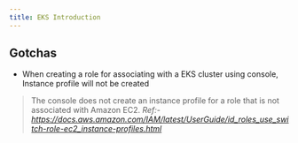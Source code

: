 ```yaml
---
title: EKS Introduction
---
```


## Gotchas
- When creating a role for associating with a EKS cluster using console, Instance profile will not be created
> The console does not create an instance profile for a role that is not associated with Amazon EC2.
*Ref:- https://docs.aws.amazon.com/IAM/latest/UserGuide/id_roles_use_switch-role-ec2_instance-profiles.html*

